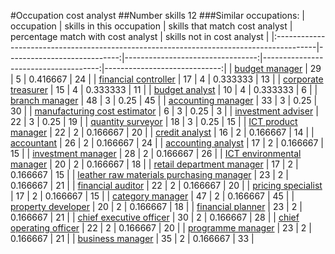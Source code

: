 #Occupation cost analyst
##Number skills 12
###Similar occupations:
| occupation                                                                              |   skills in this occupation |   skills that match cost analyst |   percentage match with cost analyst |   skills not in cost analyst |
|:----------------------------------------------------------------------------------------|----------------------------:|---------------------------------:|-------------------------------------:|-----------------------------:|
| [budget manager](budget_manager.md)                                                     |                          29 |                                5 |                             0.416667 |                           24 |
| [financial controller](financial_controller.md)                                         |                          17 |                                4 |                             0.333333 |                           13 |
| [corporate treasurer](corporate_treasurer.md)                                           |                          15 |                                4 |                             0.333333 |                           11 |
| [budget analyst](budget_analyst.md)                                                     |                          10 |                                4 |                             0.333333 |                            6 |
| [branch manager](branch_manager.md)                                                     |                          48 |                                3 |                             0.25     |                           45 |
| [accounting manager](accounting_manager.md)                                             |                          33 |                                3 |                             0.25     |                           30 |
| [manufacturing cost estimator](manufacturing_cost_estimator.md)                         |                           6 |                                3 |                             0.25     |                            3 |
| [investment adviser](investment_adviser.md)                                             |                          22 |                                3 |                             0.25     |                           19 |
| [quantity surveyor](quantity_surveyor.md)                                               |                          18 |                                3 |                             0.25     |                           15 |
| [ICT product manager](ICT_product_manager.md)                                           |                          22 |                                2 |                             0.166667 |                           20 |
| [credit analyst](credit_analyst.md)                                                     |                          16 |                                2 |                             0.166667 |                           14 |
| [accountant](accountant.md)                                                             |                          26 |                                2 |                             0.166667 |                           24 |
| [accounting analyst](accounting_analyst.md)                                             |                          17 |                                2 |                             0.166667 |                           15 |
| [investment manager](investment_manager.md)                                             |                          28 |                                2 |                             0.166667 |                           26 |
| [ICT environmental manager](ICT_environmental_manager.md)                               |                          20 |                                2 |                             0.166667 |                           18 |
| [retail department manager](retail_department_manager.md)                               |                          17 |                                2 |                             0.166667 |                           15 |
| [leather raw materials purchasing manager](leather_raw_materials_purchasing_manager.md) |                          23 |                                2 |                             0.166667 |                           21 |
| [financial auditor](financial_auditor.md)                                               |                          22 |                                2 |                             0.166667 |                           20 |
| [pricing specialist](pricing_specialist.md)                                             |                          17 |                                2 |                             0.166667 |                           15 |
| [category manager](category_manager.md)                                                 |                          47 |                                2 |                             0.166667 |                           45 |
| [property developer](property_developer.md)                                             |                          20 |                                2 |                             0.166667 |                           18 |
| [financial planner](financial_planner.md)                                               |                          23 |                                2 |                             0.166667 |                           21 |
| [chief executive officer](chief_executive_officer.md)                                   |                          30 |                                2 |                             0.166667 |                           28 |
| [chief operating officer](chief_operating_officer.md)                                   |                          22 |                                2 |                             0.166667 |                           20 |
| [programme manager](programme_manager.md)                                               |                          23 |                                2 |                             0.166667 |                           21 |
| [business manager](business_manager.md)                                                 |                          35 |                                2 |                             0.166667 |                           33 |
